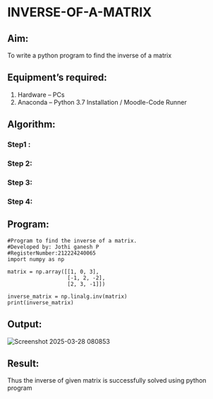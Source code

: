 # INVERSE-OF-A-MATRIX
## Aim:
To write a python program to find the inverse of a matrix
## Equipment’s required:
1. 	Hardware – PCs
2. 	Anaconda – Python 3.7 Installation / Moodle-Code Runner
## Algorithm:
### Step1 : 
### Step 2: 
### Step 3: 
### Step 4: 

## Program:
```
#Program to find the inverse of a matrix.
#Developed by: Jothi ganesh P
#RegisterNumber:212224240065
import numpy as np

matrix = np.array([[1, 0, 3], 
                   [-1, 2, -2], 
                   [2, 3, -1]])

inverse_matrix = np.linalg.inv(matrix)
print(inverse_matrix)
```
## Output:
![Screenshot 2025-03-28 080853](https://github.com/user-attachments/assets/5c957965-e0bf-4d1c-8fba-898bfb306dc5)

## Result:
Thus the inverse of given matrix is successfully solved using python program

